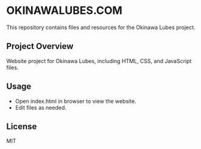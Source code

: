 # OKINAWALUBES.COM

This repository contains files and resources for the Okinawa Lubes project.

## Project Overview
Website project for Okinawa Lubes, including HTML, CSS, and JavaScript files.

## Usage
- Open index.html in browser to view the website.
- Edit files as needed.

## License
MIT
